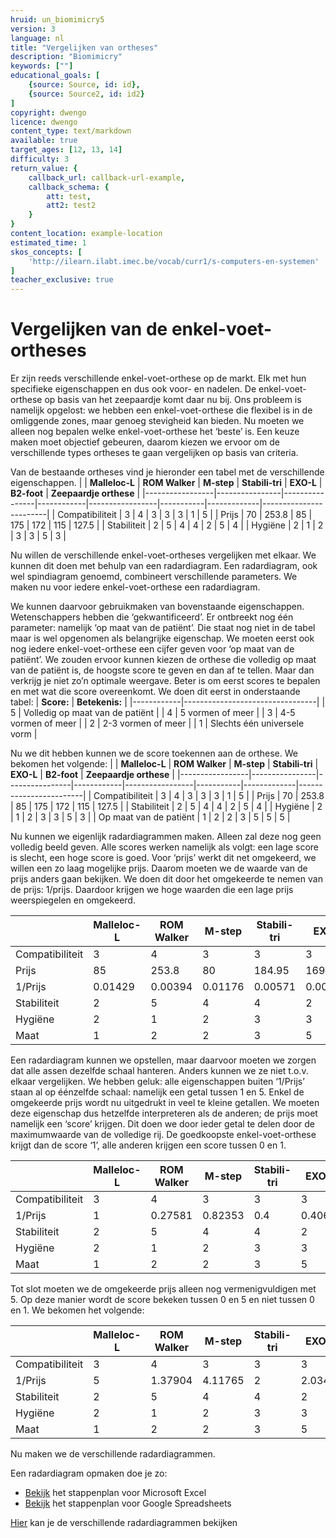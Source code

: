 ```yaml
---
hruid: un_biomimicry5
version: 3
language: nl
title: "Vergelijken van ortheses"
description: "Biomimicry"
keywords: [""]
educational_goals: [
    {source: Source, id: id}, 
    {source: Source2, id: id2}
]
copyright: dwengo
licence: dwengo
content_type: text/markdown
available: true
target_ages: [12, 13, 14]
difficulty: 3
return_value: {
    callback_url: callback-url-example,
    callback_schema: {
        att: test,
        att2: test2
    }
}
content_location: example-location
estimated_time: 1
skos_concepts: [
    'http://ilearn.ilabt.imec.be/vocab/curr1/s-computers-en-systemen'
]
teacher_exclusive: true
---
```


# Vergelijken van de enkel-voet-ortheses

Er zijn reeds verschillende enkel-voet-orthese op de markt. Elk met hun specifieke eigenschappen en dus ook voor- en nadelen. De enkel-voet-orthese op basis van het zeepaardje komt daar nu bij. Ons probleem is namelijk opgelost: we hebben een enkel-voet-orthese die flexibel is in de omliggende zones, maar genoeg stevigheid kan bieden. Nu moeten we alleen nog bepalen welke enkel-voet-orthese het ‘beste’ is.
Een keuze maken moet objectief gebeuren, daarom kiezen we ervoor om de verschillende types ortheses te gaan vergelijken op basis van criteria. 

Van de bestaande ortheses vind je hieronder een tabel met de verschillende eigenschappen. 
|                 | **Malleloc-L** | **ROM Walker** | **M-step** | **Stabili-tri** | **EXO-L** | **B2-foot** | **Zeepaardje orthese** |
|-----------------|----------------|----------------|------------|-----------------|-----------|-------------|------------------------|
| Compatibiliteit | 3              | 4              | 3          | 3               | 3         | 1           | 5 |
| Prijs           | 70             | 253.8          | 85         | 175          | 172     | 115       | 127.5 |
| Stabiliteit     | 2              | 5              | 4          | 4               | 2         | 5           | 4 | 
| Hygiëne         | 2              | 1              | 2          | 3               | 3         | 5           | 3 |

Nu willen de verschillende enkel-voet-ortheses vergelijken met elkaar. We kunnen dit doen met behulp van een radardiagram. Een radardiagram, ook wel spindiagram genoemd, combineert verschillende parameters. We maken nu voor iedere enkel-voet-orthese een radardiagram.

We kunnen daarvoor gebruikmaken van bovenstaande eigenschappen. Wetenschappers hebben die ‘gekwantificeerd’. 
Er ontbreekt nog één parameter: namelijk ‘op maat van de patiënt’. Die staat nog niet in de tabel maar is wel opgenomen als belangrijke eigenschap. We moeten eerst ook nog iedere enkel-voet-orthese een cijfer geven voor ‘op maat van de patiënt’. We zouden ervoor kunnen kiezen de orthese die volledig op maat van de patiënt is, de hoogste score te geven en dan af te tellen. Maar dan verkrijg je niet zo’n optimale weergave. Beter is om eerst scores te bepalen en met wat die score overeenkomt. We doen dit eerst in onderstaande tabel:
| **Score:** | **Betekenis:**                  |
|------------|---------------------------------|
| 5          | Volledig op maat van de patiënt |
| 4          | 5 vormen of meer                |
| 3          | 4-5 vormen of meer              |
| 2          | 2-3 vormen of meer              |
| 1          | Slechts één universele vorm     |

Nu we dit hebben kunnen we de score toekennen aan de orthese. We bekomen het volgende:
|                 | **Malleloc-L** | **ROM Walker** | **M-step** | **Stabili-tri** | **EXO-L** | **B2-foot** | **Zeepaardje orthese** |
|-----------------|----------------|----------------|------------|-----------------|-----------|-------------|------------------------|
| Compatibiliteit | 3              | 4              | 3          | 3               | 3         | 1           | 5 | 
| Prijs           | 70             | 253.8          | 85         | 175          | 172     | 115       | 127.5 |
| Stabiliteit     | 2              | 5              | 4          | 4               | 2         | 5           | 4 |
| Hygiëne         | 2              | 1              | 2          | 3               | 3         | 5           | 3 |
| Op maat van de patiënt | 1 | 2 | 2 | 3 | 5 | 5 | 5 |

Nu kunnen we eigenlijk radardiagrammen maken. Alleen zal deze nog geen volledig beeld geven. Alle scores werken namelijk als volgt: een lage score is slecht, een hoge score is goed. Voor ‘prijs’ werkt dit net omgekeerd, we willen een zo laag mogelijke prijs. Daarom moeten we de waarde van de prijs anders gaan bekijken. We doen dit door het omgekeerde te nemen van de prijs: 1/prijs. Daardoor krijgen we hoge waarden die een lage prijs weerspiegelen en omgekeerd. 

|                 | **Malleloc-L** | **ROM Walker** | **M-step** | **Stabili-tri** | **EXO-L** | **B2-foot** | **Zeepaardje orthese** |
|-----------------|----------------|----------------|------------|-----------------|-----------|-------------|------------------------|
| Compatibiliteit | 3              | 4              | 3          | 3               | 3         | 1           | 5 |
| Prijs           | 85             | 253.8          | 80         | 184.95          | 169       | 100         | 127.5 |
| 1/Prijs         | 0.01429    | 0.00394        | 0.01176     | 0.00571        | 0.005817  | 0.0087 | 0.00784 |
| Stabiliteit     | 2              | 5              | 4          | 4               | 2         | 5           | 4 | 
| Hygiëne         | 2              | 1              | 2          | 3               | 3         | 5           |3 |
| Maat| 1 | 2 | 2 | 3 | 5 | 5 | 5 |

Een radardiagram kunnen we opstellen, maar daarvoor moeten we zorgen dat alle assen dezelfde schaal hanteren. Anders kunnen we ze niet t.o.v. elkaar vergelijken. We hebben geluk: alle eigenschappen buiten ‘1/Prijs’ staan al op éénzelfde schaal: namelijk een getal tussen 1 en 5. Enkel de omgekeerde prijs wordt nu uitgedrukt in veel te kleine getallen. We moeten deze eigenschap dus hetzelfde interpreteren als de anderen; de prijs moet namelijk een ‘score’ krijgen. Dit doen we door ieder getal te delen door de maximumwaarde van de volledige rij. De goedkoopste enkel-voet-orthese krijgt dan de score ‘1’, alle anderen krijgen een score tussen 0 en 1.

|                 | **Malleloc-L** | **ROM Walker** | **M-step** | **Stabili-tri** | **EXO-L** | **B2-foot** | **Zeepaardje orthese** |
|-----------------|----------------|----------------|------------|-----------------|-----------|-------------|------------------------|
| Compatibiliteit | 3              | 4              | 3          | 3               | 3         | 1           | 5 |
| 1/Prijs         | 1       | 0.27581        | 0.82353     | 0.4       | 0.40698  | 0.6087 | 0.54902 |
| Stabiliteit     | 2              | 5              | 4          | 4               | 2         | 5           | 4 | 
| Hygiëne         | 2              | 1              | 2          | 3               | 3         | 5           |3 |
| Maat| 1 | 2 | 2 | 3 | 5 | 5 | 5 |

Tot slot moeten we de omgekeerde prijs alleen nog vermenigvuldigen met 5. Op deze manier wordt de score bekeken tussen 0 en 5 en niet tussen 0 en 1. We bekomen het volgende:

|                 | **Malleloc-L** | **ROM Walker** | **M-step** | **Stabili-tri** | **EXO-L** | **B2-foot** | **Zeepaardje orthese** |
|-----------------|----------------|----------------|------------|-----------------|-----------|-------------|------------------------|
| Compatibiliteit | 3              | 4              | 3          | 3               | 3         | 1           | 5 |
| 1/Prijs         | 5       | 1.37904       | 4.11765          | 2        | 2.03488  | 3.04348           | 2.7451 |
| Stabiliteit     | 2              | 5              | 4          | 4               | 2         | 5           | 4 | 
| Hygiëne         | 2              | 1              | 2          | 3               | 3         | 5           |3 |
| Maat| 1 | 2 | 2 | 3 | 5 | 5 | 5 |

Nu maken we de verschillende radardiagrammen. 

Een radardiagram opmaken doe je zo:
* [Bekijk](embed/Radardiagram_Excel.pdf "pdf") het stappenplan voor Microsoft Excel
* [Bekijk](embed/Radardiagram_Spreadsheets.pdf "pdf") het stappenplan voor Google Spreadsheets 

[Hier](embed/Radardiagram_orthese.pdf "pdf") kan je de verschillende radardiagrammen bekijken

